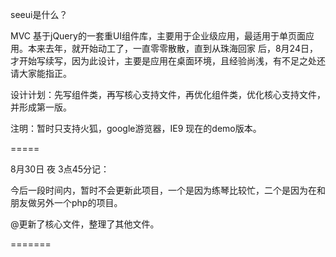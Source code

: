 seeui是什么？

MVC 基于jQuery的一套重UI组件库，主要用于企业级应用，最适用于单页面应用。本来去年，就开始动工了，一直零零散散，直到从珠海回家
后，8月24日，才开始写续写，因为此设计，主要是应用在桌面环境，且经验尚浅，有不足之处还请大家能指正。

设计计划：先写组件类，再写核心支持文件，再优化组件类，优化核心支持文件，并形成第一版。

注明：暂时只支持火狐，google游览器，IE9 现在的demo版本。

=====

8月30日 夜 3点45分记：

   今后一段时间内，暂时不会更新此项目，一个是因为练琴比较忙，二个是因为在和朋友做另外一个php的项目。
   
   @更新了核心文件，整理了其他文件。


=======




